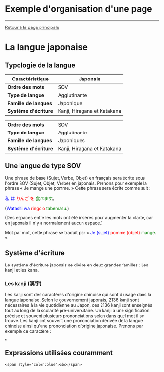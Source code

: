 # Exemple d'organisation d'une page
---
[Retour à la page principale](index.md)
# La langue japonaise

## Typologie de la langue

| Caractéristique | Japonais |
|-|-|
| **Ordre des mots** | SOV |
| **Type de langue** | Agglutinante |
| **Famille de langues** | Japonique |
| **Système d'écriture** | Kanji, Hiragana et Katakana |
<table>
<tr>
  <td><b>Ordre des mots</b></td>
  <td>SOV</td>
</tr>
<tr>
  <td><b>Type de langue</b></td>
  <td>Agglutinante</td>
</tr><tr>
  <td><b>Famille de langues</b></td>
  <td>Japoniques</td>
</tr><tr>
  <td><b>Système d'écriture</b></td>
  <td>Kanji, Hiragana et Katakana</td>
</tr>
</table>

## Une langue de type SOV

Une phrase de base (Sujet, Verbe, Objet) en français sera écrite sous l'ordre SOV (Sujet, Objet, Verbe) en japonais. 
Prenons pour exemple la phrase « Je mange une pomme. » Cette phrase sera écrite comme suit :

<span style="color:blue">私 は</span> <span style="color:red">りんご を</span> <span style="color:green">食べます</span>。

(<span style="color:blue">Watashi wa</span> <span style="color:red">ringo o</span> <span style="color:green">tabemasu</span>.)

(Des espaces entre les mots ont été insérés pour augmenter la clarté, car en japonais il n'y a normalement aucun espace.) 

Mot par mot, cette phrase se traduit par « <span style="color:blue">Je (sujet)</span> <span style="color:red">pomme (objet)</span> <span style="color:green">mange</span>. »

## Système d'écriture

Le système d'écriture japonais se divise en deux grandes familles : Les kanji et les kana.

### Les kanji (漢字)

Les kanji sont des caractères d'origine chinoise qui sont d'usage dans la langue japonaise. Selon le gouvernement japonais, 2136 kanji sont nécessaires à la vie quotidienne au Japon, ces 2136 kanji sont enseignés tout au long de la scolarité pré-universitaire. Un kanji a une signification précise et souvent plusieurs prononciations selon dans quel mot il se trouve. Les kanji ont souvent une prononciation dérivée de la langue chinoise ainsi qu'une prononciation d'origine japonaise. Prenons par exemple ce caractère : 

<span style="font-size:+5;"><b>食</b></span>


## Expressions utilisées couramment

`<span style="color:blue">abc</span>`


